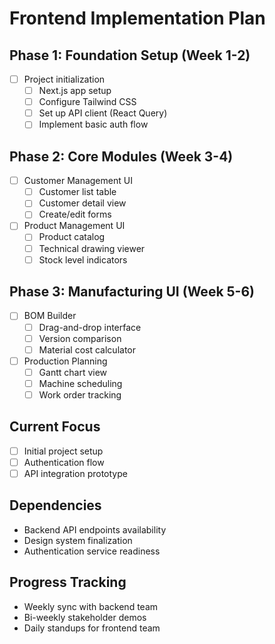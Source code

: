 # Frontend Implementation Plan

## Phase 1: Foundation Setup (Week 1-2)

- [ ] Project initialization
  - [ ] Next.js app setup
  - [ ] Configure Tailwind CSS
  - [ ] Set up API client (React Query)
  - [ ] Implement basic auth flow

## Phase 2: Core Modules (Week 3-4)

- [ ] Customer Management UI
  - [ ] Customer list table
  - [ ] Customer detail view
  - [ ] Create/edit forms
- [ ] Product Management UI
  - [ ] Product catalog
  - [ ] Technical drawing viewer
  - [ ] Stock level indicators

## Phase 3: Manufacturing UI (Week 5-6)

- [ ] BOM Builder
  - [ ] Drag-and-drop interface
  - [ ] Version comparison
  - [ ] Material cost calculator
- [ ] Production Planning
  - [ ] Gantt chart view
  - [ ] Machine scheduling
  - [ ] Work order tracking

## Current Focus

- [ ] Initial project setup
- [ ] Authentication flow
- [ ] API integration prototype

## Dependencies

- Backend API endpoints availability
- Design system finalization
- Authentication service readiness

## Progress Tracking

- Weekly sync with backend team
- Bi-weekly stakeholder demos
- Daily standups for frontend team
